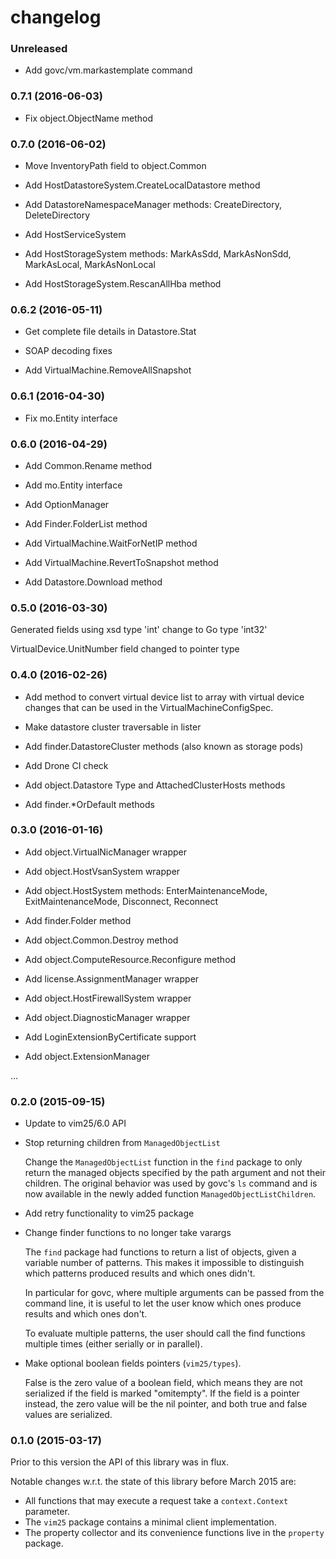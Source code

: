 # changelog

### Unreleased

* Add govc/vm.markastemplate command

### 0.7.1 (2016-06-03)

* Fix object.ObjectName method

### 0.7.0 (2016-06-02)

* Move InventoryPath field to object.Common

* Add HostDatastoreSystem.CreateLocalDatastore method

* Add DatastoreNamespaceManager methods: CreateDirectory, DeleteDirectory

* Add HostServiceSystem

* Add HostStorageSystem methods: MarkAsSdd, MarkAsNonSdd, MarkAsLocal, MarkAsNonLocal

* Add HostStorageSystem.RescanAllHba method

### 0.6.2 (2016-05-11)

* Get complete file details in Datastore.Stat

* SOAP decoding fixes

* Add VirtualMachine.RemoveAllSnapshot

### 0.6.1 (2016-04-30)

* Fix mo.Entity interface

### 0.6.0 (2016-04-29)

* Add Common.Rename method

* Add mo.Entity interface

* Add OptionManager

* Add Finder.FolderList method

* Add VirtualMachine.WaitForNetIP method

* Add VirtualMachine.RevertToSnapshot method

* Add Datastore.Download method

### 0.5.0 (2016-03-30)

Generated fields using xsd type 'int' change to Go type 'int32'

VirtualDevice.UnitNumber field changed to pointer type

### 0.4.0 (2016-02-26)

* Add method to convert virtual device list to array with virtual device
  changes that can be used in the VirtualMachineConfigSpec.

* Make datastore cluster traversable in lister

* Add finder.DatastoreCluster methods (also known as storage pods)

* Add Drone CI check

* Add object.Datastore Type and AttachedClusterHosts methods

* Add finder.*OrDefault methods

### 0.3.0 (2016-01-16)

* Add object.VirtualNicManager wrapper

* Add object.HostVsanSystem wrapper

* Add object.HostSystem methods: EnterMaintenanceMode, ExitMaintenanceMode, Disconnect, Reconnect

* Add finder.Folder method

* Add object.Common.Destroy method

* Add object.ComputeResource.Reconfigure method

* Add license.AssignmentManager wrapper

* Add object.HostFirewallSystem wrapper

* Add object.DiagnosticManager wrapper

* Add LoginExtensionByCertificate support

* Add object.ExtensionManager

...

### 0.2.0 (2015-09-15)

* Update to vim25/6.0 API

* Stop returning children from `ManagedObjectList`

    Change the `ManagedObjectList` function in the `find` package to only
    return the managed objects specified by the path argument and not their
    children. The original behavior was used by govc's `ls` command and is
    now available in the newly added function `ManagedObjectListChildren`.

* Add retry functionality to vim25 package

* Change finder functions to no longer take varargs

    The `find` package had functions to return a list of objects, given a
    variable number of patterns. This makes it impossible to distinguish which
    patterns produced results and which ones didn't.

    In particular for govc, where multiple arguments can be passed from the
    command line, it is useful to let the user know which ones produce results
    and which ones don't.

    To evaluate multiple patterns, the user should call the find functions
    multiple times (either serially or in parallel).

* Make optional boolean fields pointers (`vim25/types`).

    False is the zero value of a boolean field, which means they are not serialized
    if the field is marked "omitempty". If the field is a pointer instead, the zero
    value will be the nil pointer, and both true and false values are serialized.

### 0.1.0 (2015-03-17)

Prior to this version the API of this library was in flux.

Notable changes w.r.t. the state of this library before March 2015 are:

* All functions that may execute a request take a `context.Context` parameter.
* The `vim25` package contains a minimal client implementation.
* The property collector and its convenience functions live in the `property` package.

